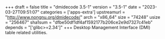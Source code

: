 +++
draft = false
title = "dmidecode 3.5-1"
version = "3.5-1"
date = "2023-03-27T09:51:07"
categories = ['apps-extra']
upstreamurl = "http://www.nongnu.org/dmidecode/"
arch = "x86_64"
size = "74248"
usize = "256467"
sha1sum = "dfbe50df1df4af1592177b206ce2e9d7327c41eb"
depends = "['glibc>=2.34']"
+++
Desktop Management Interface (DMI) table related utilities.